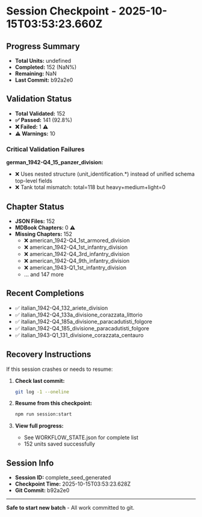 # Session Checkpoint - 2025-10-15T03:53:23.660Z

## Progress Summary

- **Total Units:** undefined
- **Completed:** 152 (NaN%)
- **Remaining:** NaN
- **Last Commit:** b92a2e0

## Validation Status

- **Total Validated:** 152
- **✅ Passed:** 141 (92.8%)
- **❌ Failed:** 1 ⚠️
- **⚠️ Warnings:** 10

### Critical Validation Failures

**german_1942-Q4_15_panzer_division:**
  - ❌ Uses nested structure (unit_identification.*) instead of unified schema top-level fields
  - ❌ Tank total mismatch: total=118 but heavy+medium+light=0

## Chapter Status

- **JSON Files:** 152
- **MDBook Chapters:** 0 ⚠️
- **Missing Chapters:** 152
  - ❌ american_1942-Q4_1st_armored_division
  - ❌ american_1942-Q4_1st_infantry_division
  - ❌ american_1942-Q4_3rd_infantry_division
  - ❌ american_1942-Q4_9th_infantry_division
  - ❌ american_1943-Q1_1st_infantry_division
  - ... and 147 more

## Recent Completions

- ✅ italian_1942-Q4_132_ariete_division
- ✅ italian_1942-Q4_133a_divisione_corazzata_littorio
- ✅ italian_1942-Q4_185a_divisione_paracadutisti_folgore
- ✅ italian_1942-Q4_185_divisione_paracadutisti_folgore
- ✅ italian_1943-Q1_131_divisione_corazzata_centauro

## Recovery Instructions

If this session crashes or needs to resume:

1. **Check last commit:**
   ```bash
   git log -1 --oneline
   ```

2. **Resume from this checkpoint:**
   ```bash
   npm run session:start
   ```

3. **View full progress:**
   - See WORKFLOW_STATE.json for complete list
   - 152 units saved successfully

## Session Info

- **Session ID:** complete_seed_generated
- **Checkpoint Time:** 2025-10-15T03:53:23.628Z
- **Git Commit:** b92a2e0

---

**Safe to start new batch** - All work committed to git.
